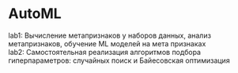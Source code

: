 # AutoML
lab1: Вычисление метапризнаков у наборов данных, анализ метапризнаков, обучение ML моделей на мета признаках<br>
lab2: Самостоятельная реализация алгоритмов подбора гиперпараметров: случайных поиск и Байесовская оптимизация